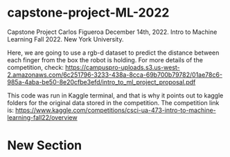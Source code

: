 # capstone-project-ML-2022

Capstone Project Carlos Figueroa
December 14th, 2022. Intro to Machine Learning Fall 2022.
New York University.

Here, we are going to use a rgb-d dataset to predict the distance between each finger from the box the robot is holding. 
For more details of the competition, check:
https://campuspro-uploads.s3.us-west-2.amazonaws.com/6c251796-3233-438a-8cca-69b700b79782/01ae78c6-985a-4aba-be50-8e20cfbe3efd/intro_to_ml_project_proposal.pdf

This code was run in Kaggle terminal, and that is why it points out to kaggle folders for the original data stored in the competition. 
The competition link is: https://www.kaggle.com/competitions/csci-ua-473-intro-to-machine-learning-fall22/overview
# New Section
